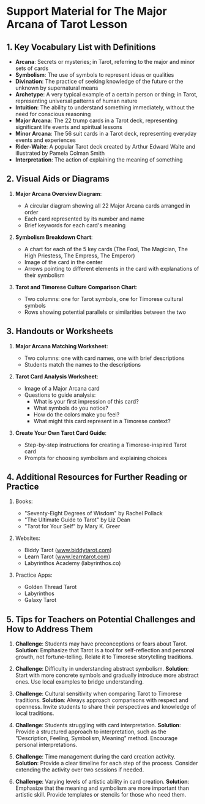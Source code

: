 # Support Material for The Major Arcana of Tarot Lesson

## 1. Key Vocabulary List with Definitions

- **Arcana**: Secrets or mysteries; in Tarot, referring to the major and minor sets of cards
- **Symbolism**: The use of symbols to represent ideas or qualities
- **Divination**: The practice of seeking knowledge of the future or the unknown by supernatural means
- **Archetype**: A very typical example of a certain person or thing; in Tarot, representing universal patterns of human nature
- **Intuition**: The ability to understand something immediately, without the need for conscious reasoning
- **Major Arcana**: The 22 trump cards in a Tarot deck, representing significant life events and spiritual lessons
- **Minor Arcana**: The 56 suit cards in a Tarot deck, representing everyday events and experiences
- **Rider-Waite**: A popular Tarot deck created by Arthur Edward Waite and illustrated by Pamela Colman Smith
- **Interpretation**: The action of explaining the meaning of something

## 2. Visual Aids or Diagrams

1. **Major Arcana Overview Diagram**:
   - A circular diagram showing all 22 Major Arcana cards arranged in order
   - Each card represented by its number and name
   - Brief keywords for each card's meaning

2. **Symbolism Breakdown Chart**:
   - A chart for each of the 5 key cards (The Fool, The Magician, The High Priestess, The Empress, The Emperor)
   - Image of the card in the center
   - Arrows pointing to different elements in the card with explanations of their symbolism

3. **Tarot and Timorese Culture Comparison Chart**:
   - Two columns: one for Tarot symbols, one for Timorese cultural symbols
   - Rows showing potential parallels or similarities between the two

## 3. Handouts or Worksheets

1. **Major Arcana Matching Worksheet**:
   - Two columns: one with card names, one with brief descriptions
   - Students match the names to the descriptions

2. **Tarot Card Analysis Worksheet**:
   - Image of a Major Arcana card
   - Questions to guide analysis:
     * What is your first impression of this card?
     * What symbols do you notice?
     * How do the colors make you feel?
     * What might this card represent in a Timorese context?

3. **Create Your Own Tarot Card Guide**:
   - Step-by-step instructions for creating a Timorese-inspired Tarot card
   - Prompts for choosing symbolism and explaining choices

## 4. Additional Resources for Further Reading or Practice

1. Books:
   - "Seventy-Eight Degrees of Wisdom" by Rachel Pollack
   - "The Ultimate Guide to Tarot" by Liz Dean
   - "Tarot for Your Self" by Mary K. Greer

2. Websites:
   - Biddy Tarot (www.biddytarot.com)
   - Learn Tarot (www.learntarot.com)
   - Labyrinthos Academy (labyrinthos.co)

3. Practice Apps:
   - Golden Thread Tarot
   - Labyrinthos
   - Galaxy Tarot

## 5. Tips for Teachers on Potential Challenges and How to Address Them

1. **Challenge**: Students may have preconceptions or fears about Tarot.
   **Solution**: Emphasize that Tarot is a tool for self-reflection and personal growth, not fortune-telling. Relate it to Timorese storytelling traditions.

2. **Challenge**: Difficulty in understanding abstract symbolism.
   **Solution**: Start with more concrete symbols and gradually introduce more abstract ones. Use local examples to bridge understanding.

3. **Challenge**: Cultural sensitivity when comparing Tarot to Timorese traditions.
   **Solution**: Always approach comparisons with respect and openness. Invite students to share their perspectives and knowledge of local traditions.

4. **Challenge**: Students struggling with card interpretation.
   **Solution**: Provide a structured approach to interpretation, such as the "Description, Feeling, Symbolism, Meaning" method. Encourage personal interpretations.

5. **Challenge**: Time management during the card creation activity.
   **Solution**: Provide a clear timeline for each step of the process. Consider extending the activity over two sessions if needed.

6. **Challenge**: Varying levels of artistic ability in card creation.
   **Solution**: Emphasize that the meaning and symbolism are more important than artistic skill. Provide templates or stencils for those who need them.